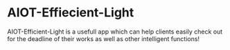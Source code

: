 # AIOT-Effiecient-Light
AIOT-Efficient-Light is a usefull app which can help clients easily check out for the deadline of their works as well as other intelligent functions!
